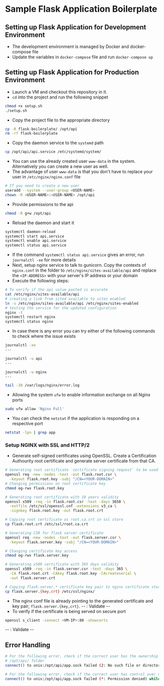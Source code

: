 # Sample Flask Application Boilerplate

## Setting up Flask Application for Development Environment
- The development environment is managed by Docker and docker-compose file
- Update the variables in `docker-compose` file and run `docker-compose up`


## Setting up Flask Application for Production Environment
- Launch a VM and checkout this repository in it.
- `cd` into the project and run the following snippet
```bash
chmod +x setup.sh
./setup.sh
```
- Copy the project file to the appropriate directory
```bash
cp -R flask-boilerplate/ /opt/api
rm -rf flask-boilerplate
```
- Copy the daemon service to the `systemd` path
```bash
cp /opt/api/api.service /etc/systemd/system/
```
- You can use the already created user `www-data` in the system. Alternatively you can create a new user as well.
- The advantage of user `www-data` is that you don't have to replace your user in `/etc/nginx/nginx.conf` file
```bash
# If you need to create a new user
useradd --system --user-group <USER-NAME>
chown -R <USER-NAME>:<USER-NAME> /opt/api
```
- Provide permissions to the api
```bash
chmod -R g+w /opt/api
```
- Reload the daemon and start it
```bash
systemctl daemon-reload
systemctl start api.service
systemctl enable api.service
systemctl status api.service
```
- If the command `systemctl status api.service` gives an error, run `journalctl -xe` for more details
- Next, setup nginx service to talk to gunicorn. Copy the contexts of `nginx.conf` in the folder to `/etc/nginx/sites-available/api` and replace the `<IP-ADDRESS>` with your server's IP address or your domain
- Execute the following steps:
```bash
# To verify if the api value pasted is accurate
cat /etc/nginx/sites-available/api
# creating a link from sited available to sites enabled
ln -s /etc/nginx/sites-available/api /etc/nginx/sites-enabled
# testing the service for the updated configuration
nginx -t
systemctl restart nginx
systemctl status nginx
```
- In case there is any error you can try either of the following commands to check where the issue exists
```bash
journalctl -xe
---

journalctl -u api
---

journalctl -u nginx
---

tail -30 /var/logs/nginx/error.log
```
- Allowing the system `ufw` to enable information exchange on all Nginx ports
```bash
sudo ufw allow 'Nginx Full'
```
- You can check the `netstat` if the application is responding on a respective port
```bash
netstat -lpn | grep app
```

### Setup NGINX with SSL and HTTP/2
- Generate self-signed certificates using OpenSSL. Create a Certification Authourity root certificate and generate server certificate from that CA.
```bash
# Generating root certificate `certificate signing request` to be used as Certification Authourity
openssl req -new -nodes -text -out flask.root.csr \
  -keyout flask.root.key -subj "/CN=<YOUR-DOMAIN>"
# Changing permissions on root certificate key
chmod og-rwx flask.root.key

# Generating root certificate with 10 years validity
openssl x509 -req -in flask.root.csr -text -days 3650 \
  -extfile /etc/ssl/openssl.cnf -extensions v3_ca \
  -signkey flask.root.key -out flask.root.crt

# Copying root certificate as root.ca.crt in ssl store
cp flask.root.crt /etc/ssl/root.ca.crt

# Generating CSR for flask server certificate
openssl req -new -nodes -text -out flask.server.csr \
  -keyout flask.server.key -subj "/CN=<YOUR-DOMAIN>"

# Changing certificate key access
chmod og-rwx flask.server.key

# Generating x509 certificate with 365 days validity
openssl x509 -req -in flask.server.csr -text -days 365 \
  -CA flask.root.crt -CAkey flask.root.key -CAcreateserial \
  -out flask.server.crt

# Copying flask.server.* certificate key pair to nginx certificate store
cp flask.server.{key,crt} /etc/ssl/nginx/
```
- The nginx conf file is already pointing to the generated certificate and key pair; `flask.server.{key,crt}`.
-- <TODO>: Validate --
- To verify if the certificate is being served on secure port
```bash
openssl s_client -connect <VM-IP>:80 -showcerts
```
-- <TODO>: Validate --
## Error Handling
```bash
# For the following error, check if the correct user has the ownership of the project folder in
# /opt/api/ folder
connect() to unix:/opt/api/app.sock failed (2: No such file or directory) while connecting to upstream

# For the following error, check if the correct user has control over nginx to talk to the api
connect() to unix:/opt/api/app.sock failed (*: Permission denied) while connecting to upstream
```
